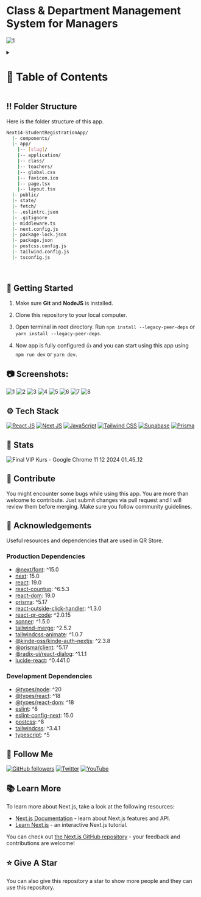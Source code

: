 <a name="readme-top"></a>

# Class & Department Management System for Managers

![1](https://github.com/user-attachments/assets/7398a9f9-893e-4d08-a7b1-3237cd847526)


<!-- Table of Contents -->
<details>

<summary>

# :notebook_with_decorative_cover: Table of Contents

</summary>

- [Folder Structure](#bangbang-folder-structure)
- [Getting Started](#toolbox-getting-started)
- [Screenshots](#camera-screenshots)
- [Tech Stack](#gear-tech-stack)
- [Stats](#wrench-stats)
- [Contribute](#raised_hands-contribute)
- [Acknowledgements](#gem-acknowledgements)
- [Follow Me](#rocket-follow-me)
- [Learn More](#books-learn-more)
- [Give A Star](#star-give-a-star)

</details>

## :bangbang: Folder Structure

Here is the folder structure of this app.

```bash
Next14-StudentRegistrationApp/
  |- components/
  |- app/
    |-- [slug]/
    |-- application/
    |-- class/
    |-- teachers/
    |-- global.css
    |-- favicon.ico
    |-- page.tsx
    |-- layout.tsx
  |- public/
  |- state/
  |- fetch/
  |- .eslintrc.json
  |- .gitignore
  |- middleware.ts
  |- next.config.js
  |- package-lock.json
  |- package.json
  |- postcss.config.js
  |- tailwind.config.js
  |- tsconfig.js
```

<br />

## :toolbox: Getting Started

1. Make sure **Git** and **NodeJS** is installed.

2. Clone this repository to your local computer.

3. Open terminal in root directory. Run `npm install --legacy-peer-deps` or `yarn install --legacy-peer-deps`.

4. Now app is fully configured 👍 and you can start using this app using `npm run dev` or `yarn dev`.

## :camera: Screenshots:

![1](https://github.com/user-attachments/assets/6b25960e-f802-4fec-80bf-d5362401aa26)
![2](https://github.com/user-attachments/assets/69c9c6f5-e255-4fae-8753-ccea05e278b6)
![3](https://github.com/user-attachments/assets/5c86b6c1-a3ee-4d8d-8828-75931ed041e3)
![4](https://github.com/user-attachments/assets/356a3ef3-2ac6-413e-8b74-2dcd4b6ebe6f)
![5](https://github.com/user-attachments/assets/0caadda1-ba29-40a7-8b42-aae49b383764)
![6](https://github.com/user-attachments/assets/7b8444c0-548a-4f1b-a287-bed60eecd9fe)
![7](https://github.com/user-attachments/assets/1b8bc7f2-2c08-46d8-9ad8-78c258ec352e)
![8](https://github.com/user-attachments/assets/136da624-a01d-4f41-9e9c-1510dbee7c03)



## :gear: Tech Stack

[![React JS](https://skillicons.dev/icons?i=react "React JS")](https://react.dev/ "React JS") [![Next JS](https://skillicons.dev/icons?i=next "Next JS")](https://nextjs.org/ "Next JS") [![JavaScript](https://skillicons.dev/icons?i=ts "Typescript")](https://developer.mozilla.org/en-US/docs/Web/Typescript "Typescript") [![Tailwind CSS](https://skillicons.dev/icons?i=tailwind "Tailwind CSS")](https://tailwindcss.com/ "Tailwind CSS") [![Supabase](https://skillicons.dev/icons?i=supabase "Supabase")](https://supabase.com/) [![Prisma](https://skillicons.dev/icons?i=prisma "Prisma")](https://www.prisma.io/)

## :wrench: Stats

![Final VIP Kurs - Google Chrome 11 12 2024 01_45_12](https://github.com/user-attachments/assets/b8aa3af4-4ee9-4b49-b6fa-748b891276fd)


## :raised_hands: Contribute

You might encounter some bugs while using this app. You are more than welcome to contribute. Just submit changes via pull request and I will review them before merging. Make sure you follow community guidelines.

## :gem: Acknowledgements

Useful resources and dependencies that are used in QR Store.

### Production Dependencies

- [@next/font](https://www.npmjs.com/package/@next/font): ^15.0
- [next](https://www.npmjs.com/package/next): 15.0
- [react](https://www.npmjs.com/package/react): 19.0
- [react-countup](https://www.npmjs.com/package/react-countup): ^6.5.3
- [react-dom](https://www.npmjs.com/package/react-dom): 19.0
- [prisma](https://www.npmjs.com/package/lucide-react): ^5.17
- [react-outside-click-handler](https://www.npmjs.com/package/lucide-react): ^1.3.0
- [react-qr-code](https://www.npmjs.com/package/lucide-react): ^2.0.15
- [sonner](https://www.npmjs.com/package/lucide-react): ^1.5.0
- [tailwind-merge](https://www.npmjs.com/package/lucide-react): ^2.5.2
- [tailwindcss-animate](https://www.npmjs.com/package/lucide-react): ^1.0.7
- [@kinde-oss/kinde-auth-nextjs](https://www.npmjs.com/package/lucide-react): ^2.3.8
- [@prisma/client](https://www.npmjs.com/package/lucide-react): ^5.17
- [@radix-ui/react-dialog](https://www.npmjs.com/package/lucide-react): ^1.1.1
- [lucide-react](https://www.npmjs.com/package/lucide-react): ^0.441.0

### Development Dependencies

- [@types/node](https://www.typescriptlang.org/): ^20
- [@types/react](https://www.typescriptlang.org/): ^18
- [@types/react-dom](https://www.typescriptlang.org/): ^18
- [eslint](https://www.npmjs.com/package/eslint): ^8
- [eslint-config-next](https://www.npmjs.com/package/eslint-config-next): 15.0
- [postcss](https://www.npmjs.com/package/postcss): ^8
- [tailwindcss](https://www.npmjs.com/package/tailwindcss): ^3.4.1
- [typescript](https://www.typescriptlang.org/): ^5


## :rocket: Follow Me

[![GitHub followers](https://img.shields.io/github/followers/seyitbugraerden?style=social&label=Follow&maxAge=2592000)](https://github.com/seyitbugraerden "Follow Me")
[![Twitter](https://img.shields.io/twitter/url?style=social&url=https://x.com/bugrakisisi)](https://twitter.com/intent/tweet?text=Wow:&url=https%3A%2F%2Fgithub.com%2Fsanidhyy%2Fmodern-portfolio "Tweet")
[![YouTube](https://img.shields.io/badge/YouTube-FF0000?style=for-the-badge&logo=youtube&logoColor=white)](https://www.youtube.com/@SfenksMotovlog "Subscribe my Channel")

## :books: Learn More

To learn more about Next.js, take a look at the following resources:

- [Next.js Documentation](https://nextjs.org/docs) - learn about Next.js features and API.
- [Learn Next.js](https://nextjs.org/learn) - an interactive Next.js tutorial.

You can check out [the Next.js GitHub repository](https://github.com/vercel/next.js/) - your feedback and contributions are welcome!


## :star: Give A Star

You can also give this repository a star to show more people and they can use this repository.

